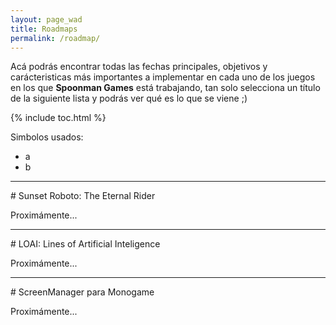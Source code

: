 ```yaml
---
layout: page_wad
title: Roadmaps
permalink: /roadmap/
---
```


Acá podrás encontrar todas las fechas principales, objetivos y carácteristicas más importantes a implementar en cada uno de los juegos en los que **Spoonman Games** está trabajando, tan solo selecciona un título de la siguiente lista y podrás ver qué es lo que se viene ;)

{% include toc.html %}

Simbolos usados:

 * a
 * b

<hr/>
# Sunset Roboto: The Eternal Rider

Proximámente...

<hr/>
# LOAI: Lines of Artificial Inteligence

Proximámente...

<hr/>
# ScreenManager para Monogame

Proximámente...

